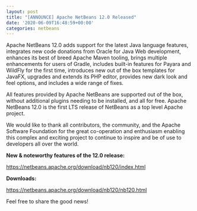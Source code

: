 ```yaml
---
layout: post
title: "[ANNOUNCE] Apache NetBeans 12.0 Released"
date: '2020-06-09T16:48:59+00:00'
categories: netbeans
---
```

<p>Apache NetBeans 12.0 adds support for the latest Java language features, integrates new code donations from Oracle for Java Web development, enhances its best of breed Apache Maven tooling, brings multiple enhancements for users of Gradle, includes built-in features for Payara and WildFly for the first time, introduces new out of the box templates for JavaFX, upgrades and extends its PHP editor, provides new dark look and feel options, and includes a wide range of fixes.</p>

<p>All features provided by Apache NetBeans are supported out of the box, without additional plugins needing to be installed, and all for free. Apache NetBeans 12.0 is the first LTS release of NetBeans as a top level Apache project.</p>

<p>We would like to thank all contributors, the community, and the Apache Software Foundation for the great co-operation and enthusiasm enabling this complex and exciting project to continue to inspire and be of use to developers all over the world.</p>

<p><b>New & noteworthy features of the 12.0 release:</b></p>

<p><a href="https://netbeans.apache.org/download/nb120/index.html">https://netbeans.apache.org/download/nb120/index.html</a></p>

<p><b>Downloads:</b></p>

<p><a href="https://netbeans.apache.org/download/nb120/nb120.html">https://netbeans.apache.org/download/nb120/nb120.html</a></p>

<p>Feel free to share the good news!</p>
